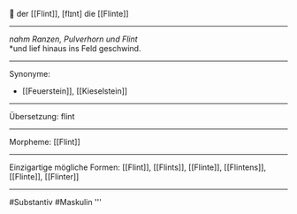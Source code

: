 🔵 der [[Flint]], [flɪnt]
die [[Flinte]]


---
*nahm Ranzen, Pulverhorn und Flint*  
*und lief hinaus ins Feld geschwind.

---
Synonyme:
- [[Feuerstein]], [[Kieselstein]]

---
Übersetzung: flint

---
Morpheme:
[[Flint]]

---
Einzigartige mögliche Formen: [[Flint]], [[Flints]], [[Flinte]], [[Flintens]], [[Flinte]], [[Flinter]]

---
#Substantiv #Maskulin
'''